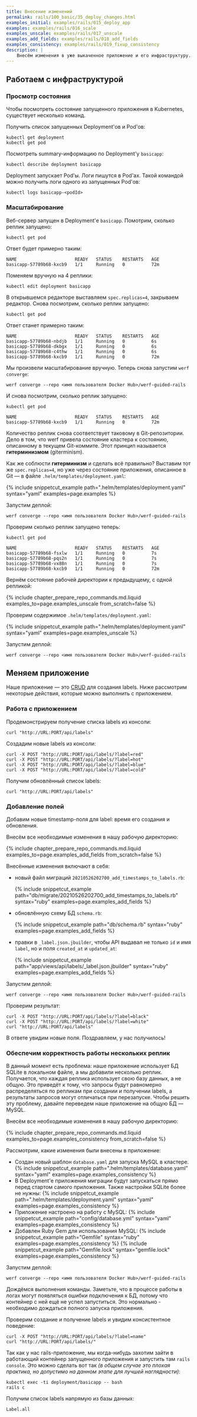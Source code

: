 ```yaml
---
title: Внесение изменений
permalink: rails/100_basic/35_deploy_changes.html
examples_initial: examples/rails/015_deploy_app
examples: examples/rails/016_scale
examples_unscale: examples/rails/017_unscale
examples_add_fields: examples/rails/018_add_fields
examples_consistency: examples/rails/019_fixup_consistency
description: |
    Внесём изменения в уже выкаченное приложение и его инфраструктуру. Продемонстрируем, как работает подход infrastructure-as-code (IaC).
---
```


## Работаем с инфраструктурой
### Просмотр состояния

Чтобы посмотреть состояние запущенного приложения в Kubernetes, существует несколько команд.

Получить список запущенных Deployment'ов и Pod'ов:
```shell
kubectl get deployment
kubectl get pod
```

Посмотреть summary-информацию по Deployment'у `basicapp`:
```shell
kubectl describe deployment basicapp
```

Deployment запускает Pod'ы. Логи пишутся в Pod'ах. Такой командой можно получить логи одного из запущенных Pod'ов:
```shell
kubectl logs basicapp-<podId>
```

### Масштабирование

Веб-сервер запущен в Deployment'е `basicapp`. Помотрим, сколько реплик запущено:

```shell
kubectl get pod
```

Ответ будет примерно таким:
```shell
NAME                      READY   STATUS    RESTARTS   AGE
basicapp-57789b68-kxcb9   1/1     Running   0          72m
```

Поменяем вручную на 4 реплики:
```shell
kubectl edit deployment basicapp
```

В открывшемся редакторе выставляем `spec.replicas=4`, закрываем редактор.
Снова посмотрим, сколько реплик запущено:
```shell
kubectl get pod
```

Ответ станет примерно таким:
```shell
NAME                      READY   STATUS    RESTARTS   AGE
basicapp-57789b68-nbdjb   1/1     Running   0          6s
basicapp-57789b68-dkbgx   1/1     Running   0          6s
basicapp-57789b68-c4thw   1/1     Running   0          6s
basicapp-57789b68-kxcb9   1/1     Running   0          72m
```

Мы произвели масштабирование вручную. Теперь снова запустим `werf converge`:
```shell
werf converge --repo <имя пользователя Docker Hub>/werf-guided-rails
```

И снова посмотрим, сколько реплик запущено:
```shell
kubectl get pod
```
```shell
NAME                      READY   STATUS    RESTARTS   AGE
basicapp-57789b68-kxcb9   1/1     Running   0          72m
```

Количество реплик снова соответствует таковому в Git-репозитории. Дело в том, что werf привела состояние кластера к состоянию, описанному в текущем Git-коммите. Этот принцип называется **гитерминизмом** (giterminism).

Как же соблюсти **гитерминизм** и сделать всё правильно? Выставим тот же `spec.replicas=4`, но уже через состояние приложения, описанное в Git — в файле `.helm/templates/deployment.yaml`:

{% include snippetcut_example path=".helm/templates/deployment.yaml" syntax="yaml" examples=page.examples %}

Запустим деплой:
```shell
werf converge --repo <имя пользователя Docker Hub>/werf-guided-rails
```

Проверим сколько реплик запущено теперь:

```shell
kubectl get pod
```
```shell
NAME                      READY   STATUS    RESTARTS   AGE
basicapp-57789b68-fsxlw   1/1     Running   0          7s
basicapp-57789b68-pqs2n   1/1     Running   0          7s
basicapp-57789b68-vx88n   1/1     Running   0          7s
basicapp-57789b68-kxcb9   1/1     Running   0          72m
```

Вернём состояние рабочей директории к предыдущему, с одной репликой:

{% include chapter_prepare_repo_commands.md.liquid examples_to=page.examples_unscale from_scratch=false %}

Проверим содержимое `.helm/templates/deployment.yaml`:

{% include snippetcut_example path=".helm/templates/deployment.yaml" syntax="yaml" examples=page.examples_unscale %}

Запустим деплой:
```shell
werf converge --repo <имя пользователя Docker Hub>/werf-guided-rails
```

## Меняем приложение

Наше приложение — это [CRUD](https://ru.wikipedia.org/wiki/CRUD) для создания labels. Ниже рассмотрим некоторые действия, которые можно выполнить с приложением.

### Работа с приложением

Продемонстрируем получение списка labels из консоли:
```shell
curl "http://URL:PORT/api/labels"
```

Создадим новые labels из консоли:
```shell
curl -X POST "http://URL:PORT/api/labels/?label=red"
curl -X POST "http://URL:PORT/api/labels/?label=hot"
curl -X POST "http://URL:PORT/api/labels/?label=blue"
curl -X POST "http://URL:PORT/api/labels/?label=cold"
```

Получим обновлённый список labels:
```shell
curl "http://URL:PORT/api/labels"
```

### Добавление полей

Добавим новые timestamp-поля для label: время его создания и обновления.

Внесём все необходимые изменения в нашу рабочую директорию:

{% include chapter_prepare_repo_commands.md.liquid examples_to=page.examples_add_fields from_scratch=false %}

Внесённые изменения включают в себя:
- новый файл миграций `20210526202700_add_timestamps_to_labels.rb`:

    {% include snippetcut_example path="db/migrate/20210526202700_add_timestamps_to_labels.rb" syntax="ruby" examples=page.examples_add_fields %}

- обновлённую схему БД `schema.rb`:

    {% include snippetcut_example path="db/schema.rb" syntax="ruby" examples=page.examples_add_fields %}

- правки в `_label.json.jbuilder`, чтобы API выдавал не только `id` и имя `label`, но и поля `created_at` и `updated_at`:

    {% include snippetcut_example path="app/views/api/labels/_label.json.jbuilder" syntax="ruby" examples=page.examples_add_fields %}

Запустим деплой:
```shell
werf converge --repo <имя пользователя Docker Hub>/werf-guided-rails
```

Проверим результат:
```shell
curl -X POST "http://URL:PORT/api/labels/?label=black"
curl -X POST "http://URL:PORT/api/labels/?label=white"
curl "http://URL:PORT/api/labels"
```

В ответе увидим новые поля. Поздравляем, у нас получилось!

### Обеспечим корректность работы нескольких реплик

В данный момент есть проблема: наше приложение использует БД SQLite в локальном файле, а мы добавили несколько реплик. Получается, что каждая реплика использует свою базу данных, а не общую. Это приведёт к тому, что запросы будут равномерно распределяться по репликам при создании и получении labels, а результаты запросов могут отличаться при перезапуске. Чтобы решить эту проблему, давайте переведем наше приложение на общую БД — MySQL.

Внесём все необходимые изменения в нашу рабочую директорию:

{% include chapter_prepare_repo_commands.md.liquid examples_to=page.examples_consistency from_scratch=false %}

Рассмотрим, какие изменения были внесены в приложение:
* Создан новый шаблон `database.yaml` для запуска MySQL в кластере.
{% include snippetcut_example path=".helm/templates/database.yaml" syntax="yaml" examples=page.examples_consistency %}
* В Deployment'е приложения миграции будут запускаться прямо перед стартом самого приложения. Также настройки SQLite более не нужны:
{% include snippetcut_example path=".helm/templates/deployment.yaml" syntax="yaml" examples=page.examples_consistency %}
* Приложение настроено на работу с MySQL:
{% include snippetcut_example path="config/database.yml" syntax="yaml" examples=page.examples_consistency %}
* Добавлен Ruby Gem для использования MySQL:
{% include snippetcut_example path="Gemfile" syntax="ruby" examples=page.examples_consistency %}
{% include snippetcut_example path="Gemfile.lock" syntax="gemfile.lock" examples=page.examples_consistency %}

Запустим деплой:
```shell
werf converge --repo <имя пользователя Docker Hub>/werf-guided-rails
```

Дождёмся выполнения команды. Заметьте, что в процессе работы в логах могут появляться ошибки подключения к БД, потому что контейнер с ней ещё не успел запуститься. Это нормально - необходимо дождаться полного запуска приложения.

Проверим создание и получение labels и увидим консистентное поведение:
```shell
curl -X POST "http://URL:PORT/api/labels/?label=name"
curl "http://URL:PORT/api/labels/"
```

Так как у нас rails-приложение, мы когда-нибудь захотим зайти в работающий контейнер запущенного приложения и запустить там `rails console`. Это можно сделать вот так _(в общем случае это плохая практика, но допустимо на данном этапе для лучшей наглядности)_:
```shell
kubectl exec -ti deployment/basicapp -- bash
rails c
```

Получим список labels напрямую из базы данных:
```shell
Label.all
```
